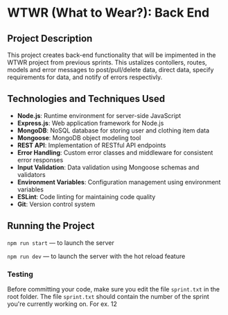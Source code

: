 # WTWR (What to Wear?): Back End

## Project Description

This project creates back-end functionality that will be impimented in the WTWR project from previous sprints.
This ustalizes contollers, routes, models and error messages to post/pull/delete data, direct data, specify requirements for data, and notify of errors respectivly.

## Technologies and Techniques Used

- **Node.js**: Runtime environment for server-side JavaScript
- **Express.js**: Web application framework for Node.js
- **MongoDB**: NoSQL database for storing user and clothing item data
- **Mongoose**: MongoDB object modeling tool
- **REST API**: Implementation of RESTful API endpoints
- **Error Handling**: Custom error classes and middleware for consistent error responses
- **Input Validation**: Data validation using Mongoose schemas and validators
- **Environment Variables**: Configuration management using environment variables
- **ESLint**: Code linting for maintaining code quality
- **Git**: Version control system

## Running the Project

`npm run start` — to launch the server

`npm run dev` — to launch the server with the hot reload feature

### Testing

Before committing your code, make sure you edit the file `sprint.txt` in the root folder. The file `sprint.txt` should contain the number of the sprint you're currently working on. For ex. 12
